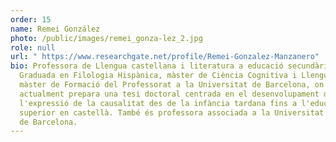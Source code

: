 ```yaml
---
order: 15
name: Remei González
photo: /public/images/remei_gonza-lez_2.jpg
role: null
url: " https://www.researchgate.net/profile/Remei-Gonzalez-Manzanero"
bio: Professora de Llengua castellana i literatura a educació secundària.
  Graduada en Filologia Hispànica, màster de Ciència Cognitiva i Llenguatge i
  màster de Formació del Professorat a la Universitat de Barcelona, on
  actualment prepara una tesi doctoral centrada en el desenvolupament de
  l'expressió de la causalitat des de la infància tardana fins a l'educació
  superior en castellà. També és professora associada a la Universitat Autònoma
  de Barcelona.
---
```

